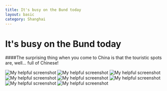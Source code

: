 ```yaml
---
title: It's busy on the Bund today
layout: basic
category: Shanghai
---
```



It's busy on the Bund today
===========================

####The surprising thing when you come to China is that the touristic spots are, well... full of Chinese!

![My helpful screenshot](http://res.cloudinary.com/djfwqxjdx/image/upload/v1412513720/busy1_tjin7c.jpg)
![My helpful screenshot](http://res.cloudinary.com/djfwqxjdx/image/upload/v1412513655/busy2_wzfjsf.jpg)
![My helpful screenshot](http://res.cloudinary.com/djfwqxjdx/image/upload/v1412513736/busy3_uycr7w.jpg)
![My helpful screenshot](http://res.cloudinary.com/djfwqxjdx/image/upload/v1412513755/busy4_ahrd4y.jpg)
![My helpful screenshot](http://res.cloudinary.com/djfwqxjdx/image/upload/v1412513774/busy5_omvcjr.jpg)
![My helpful screenshot](http://res.cloudinary.com/djfwqxjdx/image/upload/v1412513699/busy6_lskkl8.jpg)
![My helpful screenshot](http://res.cloudinary.com/djfwqxjdx/image/upload/v1412513703/busy7_aa3ttm.jpg)
![My helpful screenshot](http://res.cloudinary.com/djfwqxjdx/image/upload/v1412513617/busy8_dx0hah.jpg)



